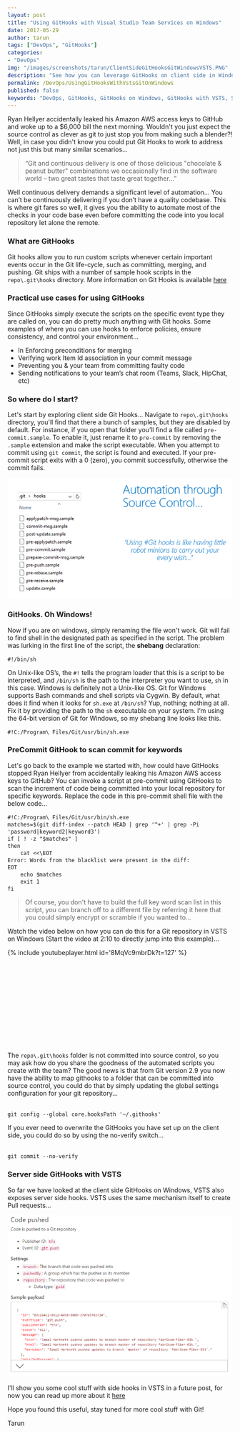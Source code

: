 ```yaml
---
layout: post
title: "Using GitHooks with Visual Studio Team Services on Windows"
date: 2017-05-29
author: tarun
tags: ["DevOps", "GitHooks"]
categories:
- "DevOps"
img: "/images/screenshots/tarun/ClientSideGitHooksGitWindowsVSTS.PNG"
description: "See how you can leverage GitHooks on client side in Windows for a repository backed up VSTS to automate quality inspection in your commits among other use cases you could apply GitHooks to in your DevOps solution... "
permalink: /DevOps/UsingGitHooksWithVstsGitOnWindows
published: false
keywords: "DevOps, GitHooks, GitHooks on Windows, GitHooks with VSTS, SourceControl, VersionControl, GitAutomation, GitHooks PowerShell, Git client side Hooks, CD with Git"
---
```

Ryan Hellyer accidentally leaked his Amazon AWS access keys to GitHub and woke up to a $6,000 bill the next morning. Wouldn't you just expect the source control as clever as git to just stop you from making such a blender?! Well, in case you didn't know you could put Git Hooks to work to address not just this but many similar scenarios...     
<!--more--> 

> “Git and continuous delivery is one of those delicious "chocolate & peanut butter" combinations we occasionally find in the software world – two great tastes that taste great together…” 

Well continuous delivery demands a significant level of automation… You can’t be continuously delivering if you don’t have a quality codebase. This is where git fares so well, it gives you the ability to automate most of the checks in your code base even before committing the code into you local repository let alone the remote. 

### What are GitHooks 
Git hooks allow you to run custom scripts whenever certain important events occur in the Git life-cycle, such as committing, merging, and pushing. Git ships with a number of sample hook scripts in the `repo\.git\hooks` directory. More information on Git Hooks is available [here](https://git-scm.com/book/gr/v2/Customizing-Git-Git-Hooks) 

### Practical use cases for using GitHooks 
Since GitHooks simply execute the scripts on the specific event type they are called on, you can do pretty much anything with Git hooks. Some examples of where you can use hooks to enforce policies, ensure consistency, and control your environment... 
- In Enforcing preconditions for merging 
- Verifying work Item Id association in your commit message
- Preventing you & your team from committing faulty code 
- Sending notifications to your team’s chat room (Teams, Slack, HipChat, etc)

### So where do I start?
Let's start by exploring client side Git Hooks... Navigate to `repo\.git\hooks` directory, you'll find that there a bunch of samples, but they are disabled by default. For instance, if you open that folder you’ll find a file called `pre-commit.sample`. To enable it, just rename it to `pre-commit` by removing the `.sample` extension and make the script executable. When you attempt to commit using `git commit`, the script is found and executed. If your pre-commit script exits with a 0 (zero), you commit successfully, otherwise the commit fails. 

![Client side GitHooks](/images/screenshots/tarun/GitHooksOnWindowsVSTS.PNG)

### GitHooks. Oh Windows!
Now if you are on windows, simply renaming the file won't work. Git will fail to find shell in the designated path as specified in the script. The problem was lurking in the first line of the script, the __shebang__ declaration:

``` shell
#!/bin/sh
```

On Unix-like OS’s, the `#!` tells the program loader that this is a script to be interpreted, and `/bin/sh` is the path to the interpreter you want to use, `sh` in this case. Windows is definitely not a Unix-like OS. Git for Windows supports Bash commands and shell scripts via Cygwin. By default, what does it find when it looks for `sh.exe` at `/bin/sh`? Yup, nothing; nothing at all. Fix it by providing the path to the `sh` executable on your system. I’m using the 64-bit version of Git for Windows, so my shebang line looks like this.

``` shell
#!C:/Program\ Files/Git/usr/bin/sh.exe
```

### PreCommit GitHook to scan commit for keywords 
Let's go back to the example we started with, how could have GitHooks stopped Ryan Hellyer from accidentally leaking his Amazon AWS access keys to GitHub? You can invoke a script at pre-commit using GitHooks to scan the increment of code being committed into your local repository for specific keywords. Replace the code in this pre-commit shell file with the below code... 

``` shell
#!C:/Program\ Files/Git/usr/bin/sh.exe
matches=$(git diff-index --patch HEAD | grep '^+' | grep -Pi 'password|keyword2|keyword3')
if [ ! -z "$matches" ]
then
    cat <<\EOT
Error: Words from the blacklist were present in the diff:
EOT
    echo $matches
    exit 1  
fi
```

> Of course, you don't have to build the full key word scan list in this script, you can branch off to a different file by referring it here that you could simply encrypt or scramble if you wanted to...

Watch the video below on how you can do this for a Git repository in VSTS on Windows (Start the video at 2:10 to directly jump into this example)... 


{% include youtubeplayer.html id='8MqVc9mbrDk?t=127' %}

``` PowerShell













```

The `repo\.git\hooks` folder is not committed into source control, so you may ask how do you share the goodness of the automated scripts you create with the team? The good news is that from Git version 2.9 you now have the ability to map githooks to a folder that can be committed into source control, you could do that by simply updating the global settings configuration for your git repository... 

``` shell

git config --global core.hooksPath '~/.githooks'

```

If you ever need to overwrite the GitHooks you have set up on the client side, you could do so by using the no-verify switch...

``` shell

git commit --no-verify 

```

### Server side GitHooks with VSTS 
So far we have looked at the client side GitHooks on Windows, VSTS also exposes server side hooks. VSTS uses the same mechanism itself to create Pull requests... 

![Server side GitHooks in VSTS](/images/screenshots/tarun/GitHooksVSTSServerSide.PNG)


I'll show you some cool stuff with side hooks in VSTS in a future post, for now you can read up more about it [here](https://www.visualstudio.com/en-us/docs/integrate/get-started/service-hooks/events#tfvc.checkin)

Hope you found this useful, stay tuned for more cool stuff with Git!

Tarun   